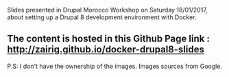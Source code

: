 Slides presented in Drupal Morocco Workshop on Saturday 18/01/2017, about setting up a Drupal 8 development environment with Docker.

The content is hosted in this Github Page link : http://zairig.github.io/docker-drupal8-slides
--

P.S: I don't have the ownership of the images. Images sources from Google.
